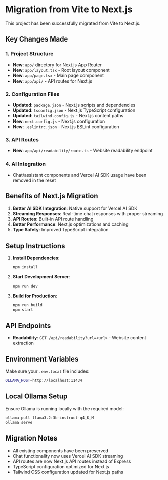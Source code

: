 # Migration from Vite to Next.js

This project has been successfully migrated from Vite to Next.js.

## Key Changes Made

### 1. Project Structure

- **New**: `app/` directory for Next.js App Router
- **New**: `app/layout.tsx` - Root layout component
- **New**: `app/page.tsx` - Main page component
- **New**: `app/api/` - API routes for Next.js

### 2. Configuration Files

- **Updated**: `package.json` - Next.js scripts and dependencies
- **Updated**: `tsconfig.json` - Next.js TypeScript configuration
- **Updated**: `tailwind.config.js` - Next.js content paths
- **New**: `next.config.js` - Next.js configuration
- **New**: `.eslintrc.json` - Next.js ESLint configuration

### 3. API Routes

- **New**: `app/api/readability/route.ts` - Website readability endpoint

### 4. AI Integration

- Chat/assistant components and Vercel AI SDK usage have been removed in the reset

## Benefits of Next.js Migration

1. **Better AI SDK Integration**: Native support for Vercel AI SDK
2. **Streaming Responses**: Real-time chat responses with proper streaming
3. **API Routes**: Built-in API route handling
4. **Better Performance**: Next.js optimizations and caching
5. **Type Safety**: Improved TypeScript integration

## Setup Instructions

1. **Install Dependencies**:

   ```bash
   npm install
   ```

2. **Start Development Server**:

   ```bash
   npm run dev
   ```

3. **Build for Production**:

   ```bash
   npm run build
   npm start
   ```

## API Endpoints

- **Readability**: `GET /api/readability?url=<url>` - Website content extraction

## Environment Variables

Make sure your `.env.local` file includes:

```bash
OLLAMA_HOST=http://localhost:11434
```

## Local Ollama Setup

Ensure Ollama is running locally with the required model:

```bash
ollama pull llama3.2:3b-instruct-q4_K_M
ollama serve
```

## Migration Notes

- All existing components have been preserved
- Chat functionality now uses Vercel AI SDK streaming
- API routes are now Next.js API routes instead of Express
- TypeScript configuration optimized for Next.js
- Tailwind CSS configuration updated for Next.js paths
